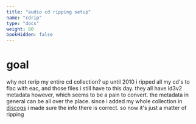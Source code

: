 ```yaml
---
title: "audio cd ripping setup"
name: "cdrip"
type: "docs"
weight: 80
bookHidden: false
---
```

# goal
why not rerip my entire cd collection? up until 2010 i ripped all my cd's to flac with eac, and those files i still have to this day. they all have id3v2 metadata however, which seems to be a pain to convert. the metadata in general can be all over the place. since i added my whole collection in [discogs](https://www.discogs.com/user/inphobia/collection) i made sure the info there is correct. so now it's just a matter of ripping 

